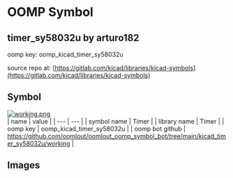 # OOMP Symbol  
## timer_sy58032u  by arturo182  
  
oomp key: oomp_kicad_timer_sy58032u  
  
source repo at: [https://gitlab.com/kicad/libraries/kicad-symbols](https://gitlab.com/kicad/libraries/kicad-symbols)  
## Symbol  
  
[![working.png](working_600.png)](working.png)  
| name | value | 
| --- | --- | 
| symbol name | Timer | 
| library name | Timer | 
| oomp key | oomp_kicad_timer_sy58032u | 
| oomp bot github | https://github.com/oomlout/oomlout_oomp_symbol_bot/tree/main/kicad_timer_sy58032u/working | 
## Images  
